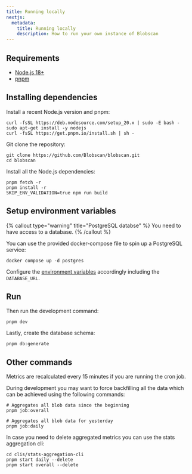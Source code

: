 ```yaml
---
title: Running locally
nextjs:
  metadata:
    title: Running locally
    description: How to run your own instance of Blobscan
---
```


## Requirements

- [Node.js 18+](https://nodejs.org/)
- [pnpm](https://pnpm.io/)

## Installing dependencies

Install a recent Node.js version and pnpm:

```shell
curl -fsSL https://deb.nodesource.com/setup_20.x | sudo -E bash -
sudo apt-get install -y nodejs
curl -fsSL https://get.pnpm.io/install.sh | sh -
```

Git clone the repository:

```shell
git clone https://github.com/Blobscan/blobscan.git
cd blobscan
```

Install all the Node.js dependencies:

```shell
pnpm fetch -r
pnpm install -r
SKIP_ENV_VALIDATION=true npm run build
```

## Setup environment variables

{% callout type="warning" title="PostgreSQL databse" %}
You need to have access to a database.
{% /callout %}

You can use the provided docker-compose file to spin up a PostgreSQL service:

```shell
docker compose up -d postgres
```

Configure the [environment variables](/docs/environment) accordingly including the `DATABASE_URL`.

## Run

Then run the development command:

```shell
pnpm dev
```

Lastly, create the database schema:

```shell
pnpm db:generate
```

## Other commands

Metrics are recalculated every 15 minutes if you are running the cron job.

During development you may want to force backfilling all the data which can
be achieved using the following commands:

```shell
# Aggregates all blob data since the beginning
pnpm job:overall
```

```shell
# Aggregates all blob data for yesterday
pnpm job:daily
```

In case you need to delete aggregated metrics you can use the stats aggregation cli:

```shell
cd clis/stats-aggregation-cli
pnpm start daily --delete
pnpm start overall --delete
```
